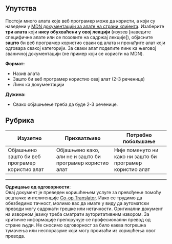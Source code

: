 <!--
CO_OP_TRANSLATOR_METADATA:
{
  "original_hash": "9e2f84e351a6fcb44bfc4066d98525f0",
  "translation_date": "2025-10-03T10:53:35+00:00",
  "source_file": "1-getting-started-lessons/1-intro-to-programming-languages/assignment.md",
  "language_code": "sr"
}
-->
## Упутства

Постоји много алата које веб програмер може да користи, а који су наведени у [MDN документацији за алате на страни клијента](https://developer.mozilla.org/docs/Learn/Tools_and_testing/Understanding_client-side_tools/Overview). Изаберите **три алата** који **нису обухваћени у овој лекцији** (изузев [наведите специфичне алате или се позовите на садржај лекције]), објасните **зашто** би веб програмер користио сваки од алата и пронађите алат који одговара свакој категорији. За сваки алат поделите линк ка његовој званичној документацији (не пример који се користи на MDN).

**Формат:**  
- Назив алата  
- Зашто би веб програмер користио овај алат (2-3 реченице)  
- Линк ка документацији

**Дужина:**  
- Свако објашњење треба да буде 2-3 реченице.

## Рубрика

Изузетно | Прихватљиво | Потребно побољшање
--- | --- | -- |
Објашњено зашто би веб програмер користио алат | Објашњено како, али не и зашто би програмер користио алат | Није поменуто ни како ни зашто би програмер користио алат |

---

**Одрицање од одговорности**:  
Овај документ је преведен коришћењем услуге за превођење помоћу вештачке интелигенције [Co-op Translator](https://github.com/Azure/co-op-translator). Иако се трудимо да обезбедимо тачност, молимо вас да имате у виду да аутоматски преводи могу садржати грешке или нетачности. Оригинални документ на изворном језику треба сматрати ауторитативним извором. За критичне информације препоручује се професионални превод од стране људи. Не сносимо одговорност за било каква погрешна тумачења или неспоразуме који могу произаћи из коришћења овог превода.
